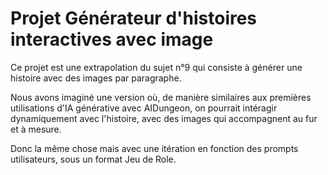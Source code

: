 # Projet Générateur d'histoires interactives avec image

Ce projet est une extrapolation du sujet n°9 qui consiste à générer une histoire avec des images par paragraphe. 

Nous avons imaginé une version où, de manière similaires aux premières utilisations d'IA générative avec AIDungeon, on pourrait intéragir dynamiquement avec l'histoire, avec des images qui accompagnent au fur et à mesure. 

Donc la même chose mais avec une itération en fonction des prompts utilisateurs, sous un format Jeu de Role.